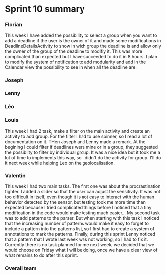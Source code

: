 Sprint 10 summary
================

### Florian
This week I have added the possibility to select a group when you want to 
add a deadline if the user is the owner of it and made some modifications
in DeadlineDetailsActivity to show in wich group the deadline is and allow 
only the owner of the group of the deadline to modifiy it.
This was more complicated than expected but I have succeeded to do it in 8 
hours. I plan to modify the system of notification to add modularity and
add in the Calendar view the possibility to see in when all the deadline are.


### Joseph

### Lenny

### Léo

### Louis
This week I had 2 task, make a filter on the main activity and create an activity to add group. For the filter I had to use spinner, so I read a lot of documentation on it. THen Joseph and Lenny made a remark. At the begining I could filter if deadlines were mine or in a group, they suggested the possiblity to filter by individual group. It was a nice idea but it took me a lot of time to implements this way, so I didn't do the activity for group. I'll do it next week while helping Leo on the geolocalisation.

### Valentin
This week I had two main tasks. The first one was about the procrastination
fighter. I added a slider so that the user can adjust the sensitivity. It
was not too difficult in itself, even though it is not easy to interact with
the human behavior detected by the sensor, but testing took me more time than
expected because I tried complicated things before I noticed that a tiny
modification in the code would make testing much easier... My second task was
to add patterns to the parser. But when starting with this task I noticed that
the increasing number of patterns would make it easy to forget to include a
pattern into the patterns list, so I first had to create a system of
annotations to mark the patterns. Finally, during this sprint Lenny noticed
that a pattern that I wrote last week was not working, so I had to fix it.
Currently there is no task planned for me next week, we decided that we would
choose on Friday what I will be doing, once we have a clear view of what
remains to do after this sprint.

### Overall team
